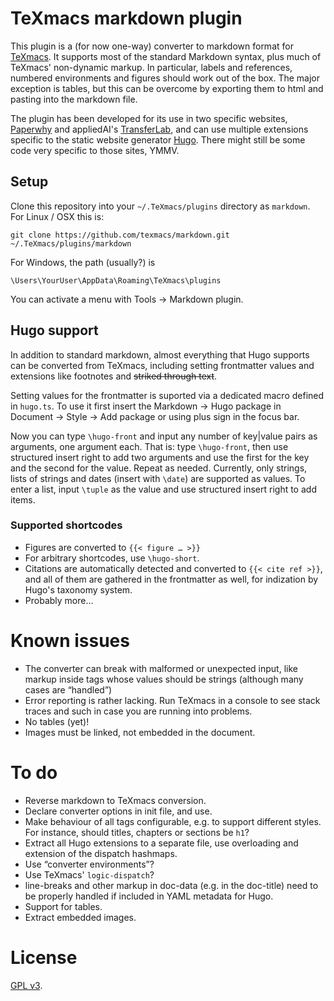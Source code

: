 # TeXmacs markdown plugin

This plugin is a (for now one-way) converter to markdown format for 
[TeXmacs](http://www.texmacs.org/). It supports most of the standard Markdown 
syntax, plus much of TeXmacs' non-dynamic markup. In particular, labels and 
references, numbered environments and figures should work out of the box. The 
major exception is tables, but this can be overcome by exporting them to html 
and pasting into the markdown file.

The plugin has been developed for its use in two specific websites, 
[Paperwhy](https://paperwhy.8027.org/) and appliedAI's 
[TransferLab](https://transferlab.appliedai.de/), and can use multiple 
extensions specific to the static website generator [Hugo](https://gohugo.io/). 
There might still be some code very specific to those sites, YMMV.

## Setup

Clone this repository into your `~/.TeXmacs/plugins` directory as `markdown`. 
For Linux / OSX this is:

```shell
git clone https://github.com/texmacs/markdown.git ~/.TeXmacs/plugins/markdown
```

For Windows, the path (usually?) is

```shell
\Users\YourUser\AppData\Roaming\TeXmacs\plugins
```

You can activate a menu with Tools -> Markdown plugin.

## Hugo support

In addition to standard markdown, almost everything that Hugo supports can be 
converted from TeXmacs, including setting frontmatter values and extensions 
like footnotes and ~~striked through text~~.

Setting values for the frontmatter is suported via a dedicated macro defined 
in `hugo.ts`. To use it first insert the Markdown -> Hugo package in Document 
-> Style -> Add package or using plus sign in the focus bar.

Now you can type `\hugo-front` and input any number of key|value pairs as 
arguments, one argument each. That is: type `\hugo-front`, then use structured 
insert right to add two arguments and use the first for the key and the second 
for the value. Repeat as needed. Currently, only strings, lists of strings and 
dates (insert with `\date`) are supported as values. To enter a list, input 
`\tuple` as the value and use structured insert right to add items.

### Supported shortcodes

  * Figures are converted to `{{< figure … >}}`
  * For arbitrary shortcodes, use `\hugo-short`.
  * Citations are automatically detected and converted to `{{< cite ref >}}`, 
  and all of them are gathered in the frontmatter as well, for indization by 
  Hugo's taxonomy system.
  * Probably more…

# Known issues

  * The converter can break with malformed or unexpected input, like markup 
  inside tags whose values should be strings (although many cases are 
  “handled”)
  * Error reporting is rather lacking. Run TeXmacs in a console to see stack 
  traces and such in case you are running into problems.
  * No tables (yet)!
  * Images must be linked, not embedded in the document.

# To do

  * Reverse markdown to TeXmacs conversion.
  * Declare converter options in init file, and use.
  * Make behaviour of all tags configurable, e.g. to support different styles. 
  For instance, should titles, chapters or sections be `h1`?
  * Extract all Hugo extensions to a separate file, use overloading and 
  extension of the dispatch hashmaps.
  * Use “converter environments”?
  * Use TeXmacs' `logic-dispatch`?
  * line-breaks and other markup in doc-data (e.g. in the doc-title) need to be 
  properly handled if included in YAML metadata for Hugo.
  * Support for tables.
  * Extract embedded images.

# License

[GPL v3](https://www.gnu.org/licenses/gpl-3.0.en.html).
